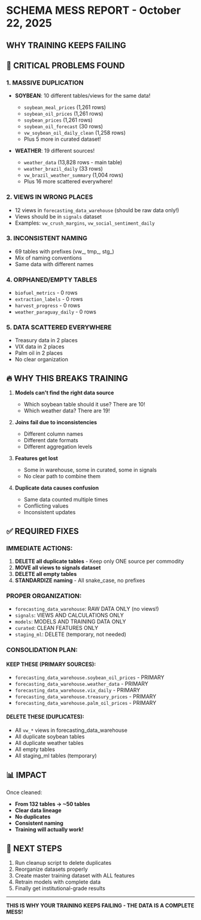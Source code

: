 # SCHEMA MESS REPORT - October 22, 2025
## WHY TRAINING KEEPS FAILING

## 🚨 CRITICAL PROBLEMS FOUND

### 1. MASSIVE DUPLICATION
- **SOYBEAN**: 10 different tables/views for the same data!
  - `soybean_meal_prices` (1,261 rows)
  - `soybean_oil_prices` (1,261 rows) 
  - `soybean_prices` (1,261 rows)
  - `soybean_oil_forecast` (30 rows)
  - `vw_soybean_oil_daily_clean` (1,258 rows)
  - Plus 5 more in curated dataset!

- **WEATHER**: 19 different sources!
  - `weather_data` (13,828 rows - main table)
  - `weather_brazil_daily` (33 rows)
  - `vw_brazil_weather_summary` (1,004 rows)
  - Plus 16 more scattered everywhere!

### 2. VIEWS IN WRONG PLACES
- 12 views in `forecasting_data_warehouse` (should be raw data only!)
- Views should be in `signals` dataset
- Examples: `vw_crush_margins`, `vw_social_sentiment_daily`

### 3. INCONSISTENT NAMING
- 69 tables with prefixes (vw_, tmp_, stg_)
- Mix of naming conventions
- Same data with different names

### 4. ORPHANED/EMPTY TABLES
- `biofuel_metrics` - 0 rows
- `extraction_labels` - 0 rows  
- `harvest_progress` - 0 rows
- `weather_paraguay_daily` - 0 rows

### 5. DATA SCATTERED EVERYWHERE
- Treasury data in 2 places
- VIX data in 2 places
- Palm oil in 2 places
- No clear organization

## 🔥 WHY THIS BREAKS TRAINING

1. **Models can't find the right data source**
   - Which soybean table should it use? There are 10!
   - Which weather data? There are 19!

2. **Joins fail due to inconsistencies**
   - Different column names
   - Different date formats
   - Different aggregation levels

3. **Features get lost**
   - Some in warehouse, some in curated, some in signals
   - No clear path to combine them

4. **Duplicate data causes confusion**
   - Same data counted multiple times
   - Conflicting values
   - Inconsistent updates

## ✅ REQUIRED FIXES

### IMMEDIATE ACTIONS:
1. **DELETE all duplicate tables** - Keep only ONE source per commodity
2. **MOVE all views to signals dataset**
3. **DELETE all empty tables**
4. **STANDARDIZE naming** - All snake_case, no prefixes

### PROPER ORGANIZATION:
- `forecasting_data_warehouse`: RAW DATA ONLY (no views!)
- `signals`: VIEWS AND CALCULATIONS ONLY
- `models`: MODELS AND TRAINING DATA ONLY
- `curated`: CLEAN FEATURES ONLY
- `staging_ml`: DELETE (temporary, not needed)

### CONSOLIDATION PLAN:

#### KEEP THESE (PRIMARY SOURCES):
- `forecasting_data_warehouse.soybean_oil_prices` - PRIMARY
- `forecasting_data_warehouse.weather_data` - PRIMARY
- `forecasting_data_warehouse.vix_daily` - PRIMARY
- `forecasting_data_warehouse.treasury_prices` - PRIMARY
- `forecasting_data_warehouse.palm_oil_prices` - PRIMARY

#### DELETE THESE (DUPLICATES):
- All `vw_*` views in forecasting_data_warehouse
- All duplicate soybean tables
- All duplicate weather tables
- All empty tables
- All staging_ml tables (temporary)

## 📊 IMPACT

Once cleaned:
- **From 132 tables → ~50 tables**
- **Clear data lineage**
- **No duplicates**
- **Consistent naming**
- **Training will actually work!**

## 🎯 NEXT STEPS

1. Run cleanup script to delete duplicates
2. Reorganize datasets properly
3. Create master training dataset with ALL features
4. Retrain models with complete data
5. Finally get institutional-grade results

---

**THIS IS WHY YOUR TRAINING KEEPS FAILING - THE DATA IS A COMPLETE MESS!**
